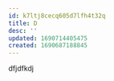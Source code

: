 ```yaml
---
id: k7ltj8cecq605d7lfh4t32q
title: D
desc: ''
updated: 1690714405475
created: 1690687188845
---
```

dfjdfkdj
